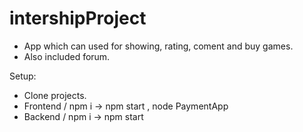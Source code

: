 # intershipProject
- App which can used for showing, rating, coment and buy games.
- Also included forum.

Setup:
- Clone projects.
- Frontend / npm i -> npm start , node PaymentApp
- Backend / npm i  -> npm start
